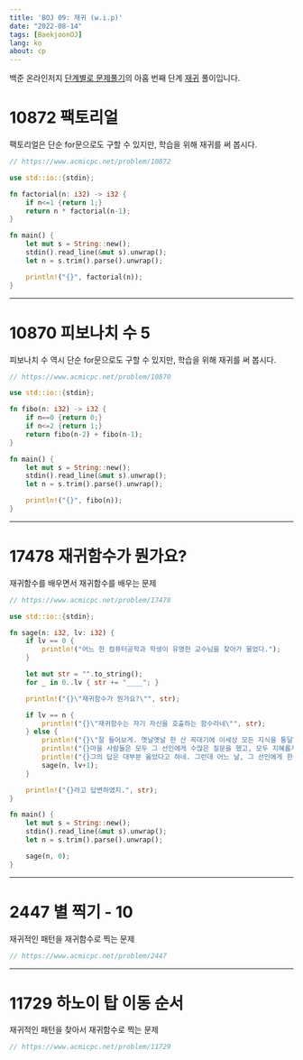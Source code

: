 ```yaml
---
title: 'BOJ 09: 재귀 (w.i.p)'
date: "2022-08-14"
tags: [BaekjoonOJ]
lang: ko
about: cp
---
```


백준 온라인저지 [단계별로 문제풀기](https://www.acmicpc.net/step)의 아홉 번째 단계 [재귀](https://www.acmicpc.net/step/19) 풀이입니다.

# 10872 팩토리얼	

팩토리얼은 단순 for문으로도 구할 수 있지만, 학습을 위해 재귀를 써 봅시다.

```rust
// https://www.acmicpc.net/problem/10872

use std::io::{stdin};

fn factorial(n: i32) -> i32 {
	if n<=1 {return 1;}
	return n * factorial(n-1);
}

fn main() {
	let mut s = String::new();
	stdin().read_line(&mut s).unwrap();
	let n = s.trim().parse().unwrap();

	println!("{}", factorial(n));
}
```

---

# 10870 피보나치 수 5	

피보나치 수 역시 단순 for문으로도 구할 수 있지만, 학습을 위해 재귀를 써 봅시다.

```rust
// https://www.acmicpc.net/problem/10870

use std::io::{stdin};

fn fibo(n: i32) -> i32 {
	if n==0 {return 0;}
	if n<=2 {return 1;}
	return fibo(n-2) + fibo(n-1);
}

fn main() {
	let mut s = String::new();
	stdin().read_line(&mut s).unwrap();
	let n = s.trim().parse().unwrap();

	println!("{}", fibo(n));
}
```

---

# 17478 재귀함수가 뭔가요?	

재귀함수를 배우면서 재귀함수를 배우는 문제

```rust
// https://www.acmicpc.net/problem/17478

use std::io::{stdin};

fn sage(n: i32, lv: i32) {
	if lv == 0 {
		println!("어느 한 컴퓨터공학과 학생이 유명한 교수님을 찾아가 물었다.");
	}

	let mut str = "".to_string();
	for _ in 0..lv { str += "____"; }

	println!("{}\"재귀함수가 뭔가요?\"", str);

	if lv == n {
		println!("{}\"재귀함수는 자기 자신을 호출하는 함수라네\"", str);
	} else {
		println!("{}\"잘 들어보게. 옛날옛날 한 산 꼭대기에 이세상 모든 지식을 통달한 선인이 있었어.", str);
		println!("{}마을 사람들은 모두 그 선인에게 수많은 질문을 했고, 모두 지혜롭게 대답해 주었지.", str);
		println!("{}그의 답은 대부분 옳았다고 하네. 그런데 어느 날, 그 선인에게 한 선비가 찾아와서 물었어.\"", str);
		sage(n, lv+1);
	}

	println!("{}라고 답변하였지.", str);
}

fn main() {
	let mut s = String::new();
	stdin().read_line(&mut s).unwrap();
	let n = s.trim().parse().unwrap();

	sage(n, 0);
}
```

---

# 2447 별 찍기 - 10

재귀적인 패턴을 재귀함수로 찍는 문제

```rust
// https://www.acmicpc.net/problem/2447
```

---

# 11729 하노이 탑 이동 순서

재귀적인 패턴을 찾아서 재귀함수로 찍는 문제
```rust
// https://www.acmicpc.net/problem/11729
```
